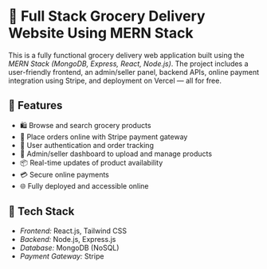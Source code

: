# 🛒 Full Stack Grocery Delivery Website Using MERN Stack

This is a fully functional grocery delivery web application built using the *MERN Stack (MongoDB, Express, React, Node.js)*. The project includes a user-friendly frontend, an admin/seller panel, backend APIs, online payment integration using Stripe, and deployment on Vercel — all for free.

## 📌 Features

- 🛍 Browse and search grocery products
- 🧾 Place orders online with Stripe payment gateway
- 👤 User authentication and order tracking
- 🛒 Admin/seller dashboard to upload and manage products
- 📦 Real-time updates of product availability
- 💳 Secure online payments
- 🌐 Fully deployed and accessible online

## 🧱 Tech Stack

- *Frontend:* React.js, Tailwind CSS
- *Backend:* Node.js, Express.js
- *Database:* MongoDB (NoSQL)
- *Payment Gateway:* Stripe
